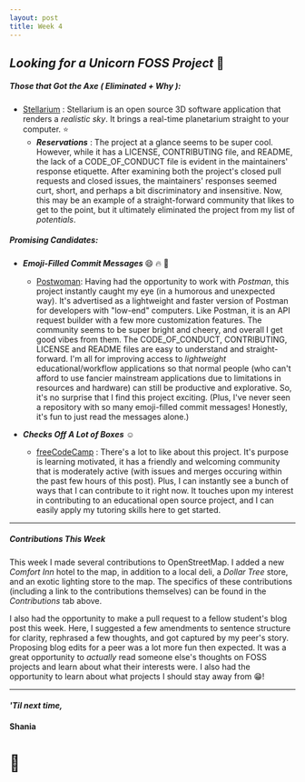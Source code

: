```yaml
---
layout: post
title: Week 4
---
```


## *Looking for a Unicorn FOSS Project* :unicorn:

##### Those that Got the Axe ( Eliminated + Why ):
-  [Stellarium](https://github.com/Stellarium/stellarium) : Stellarium is an open source 3D software application that renders a *realistic sky*. It brings a real-time planetarium straight to your computer. :star:
    - <b>*Reservations*</b> :  The project at a glance seems to be super cool. However, while it has a LICENSE, CONTRIBUTING file, and README, the lack of a CODE_OF_CONDUCT file is evident in the maintainers' response etiquette. After examining both the project's closed pull requests and closed issues, the maintainers' responses seemed curt, short, and perhaps a bit discriminatory and insensitive. Now, this may be an example of a straight-forward community that likes to get to the point, but it ultimately eliminated the project from my list of *potentials*.  

##### Promising Candidates:
- <b> *Emoji-Filled Commit Messages* </b> :smile: :fire: :wave:
  - [Postwoman](github.com/liyasthomas/postwoman): Having had the opportunity to work with *Postman*, this project instantly caught my eye (in a humorous and unexpected way). It's advertised as a lightweight and faster version of Postman for developers with "low-end" computers. Like Postman, it is an API request builder with a few more customization features. The community seems to be super bright and cheery, and overall I get good vibes from them. The CODE_OF_CONDUCT, CONTRIBUTING, LICENSE and README files are easy to understand and straight-forward. I'm all for improving access to *lightweight* educational/workflow applications so that normal people (who can't afford to use fancier mainstream applications due to limitations in resources and hardware) can still be productive and explorative. So, it's no surprise that I find this project exciting. (Plus, I've never seen a repository with so many emoji-filled commit messages! Honestly, it's fun to just read the messages alone.)


- <b>*Checks Off A Lot of Boxes*</b> :relaxed:
  - [freeCodeCamp](https://github.com/freeCodeCamp/freeCodeCamp) : There's a lot to like about this project. It's purpose is learning motivated, it has a friendly and welcoming community that is moderately active (with issues and merges occuring within the past few hours of this post). Plus, I can instantly see a bunch of ways that I can contribute to it right now. It touches upon my interest in contributing to an educational open source project, and I can easily apply my tutoring skills here to get started.


---
##### Contributions This Week

This week I made several contributions to OpenStreetMap. I added a new *Comfort Inn* hotel to the map, in addition to a local deli, a *Dollar Tree* store, and an exotic lighting store to the map. The specifics of these contributions (including a link to the contributions themselves) can be found in the *Contributions* tab above. 

I also had the opportunity to make a pull request to a fellow student's blog post this week. Here, I suggested a few amendments to sentence structure for clarity, rephrased a few thoughts, and got captured by my peer's story. Proposing blog edits for a peer was a lot more fun then expected. It was a great opportunity to *actually* read someone else's thoughts on FOSS projects and learn about what their interests were. I also had the opportunity to learn about what projects I should stay away from :grin:!

---
#### *'Til next time,*
#### Shania
# :mushroom: